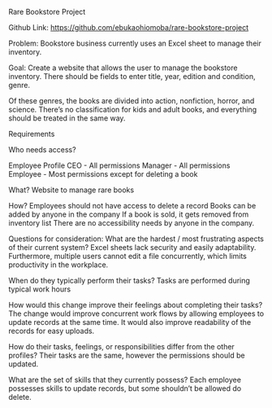 Rare Bookstore Project

Github Link:
https://github.com/ebukaohiomoba/rare-bookstore-project

Problem:
Bookstore business currently uses an Excel sheet to manage their inventory.

Goal: 
Create a website that allows the user to manage the bookstore inventory. There should be fields to enter title, year, edition and condition, genre.

Of these genres, the books are divided into action, nonfiction, horror, and science. There’s no classification for kids and adult books, and everything should be treated in the same way.

Requirements

Who needs access?

Employee Profile
CEO - All permissions
Manager - All permissions 
Employee - Most permissions except for  deleting a book

What?
Website to manage rare books 

How?
Employees should not have access to delete a record
Books can be added by anyone in the company
If a book is sold, it gets removed from inventory list
There are no accessibility needs by anyone in the company. 


Questions for consideration:
What are the hardest / most frustrating aspects of their current system?
Excel sheets lack security and easily adaptability. Furthermore, multiple users cannot edit a file concurrently, which limits productivity  in the workplace. 

When do they typically perform their tasks?
Tasks are performed during typical work hours

How would this change improve their feelings about completing their tasks?
The change would improve concurrent work flows by allowing employees to update records at the same time. It would also improve readability of the records for easy uploads.

How do their tasks, feelings, or responsibilities differ from the other profiles?
Their tasks are the same, however the permissions should be updated.

What are the set of skills that they currently possess?
Each employee possesses skills to update records, but some shouldn’t be allowed do delete. 




